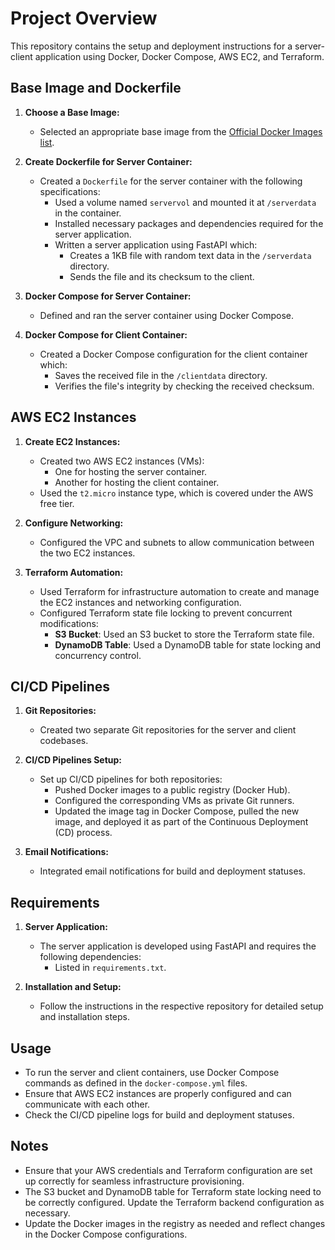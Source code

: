 # Project Overview

This repository contains the setup and deployment instructions for a server-client application using Docker, Docker Compose, AWS EC2, and Terraform.

## Base Image and Dockerfile

1. **Choose a Base Image:**
   - Selected an appropriate base image from the [Official Docker Images list](https://hub.docker.com/search?q=&type=image).

2. **Create Dockerfile for Server Container:**
   - Created a `Dockerfile` for the server container with the following specifications:
     - Used a volume named `servervol` and mounted it at `/serverdata` in the container.
     - Installed necessary packages and dependencies required for the server application.
     - Written a server application using FastAPI which:
       - Creates a 1KB file with random text data in the `/serverdata` directory.
       - Sends the file and its checksum to the client.

3. **Docker Compose for Server Container:**
   - Defined and ran the server container using Docker Compose.

4. **Docker Compose for Client Container:**
   - Created a Docker Compose configuration for the client container which:
     - Saves the received file in the `/clientdata` directory.
     - Verifies the file's integrity by checking the received checksum.

## AWS EC2 Instances

1. **Create EC2 Instances:**
   - Created two AWS EC2 instances (VMs):
     - One for hosting the server container.
     - Another for hosting the client container.
   - Used the `t2.micro` instance type, which is covered under the AWS free tier.

2. **Configure Networking:**
   - Configured the VPC and subnets to allow communication between the two EC2 instances.

3. **Terraform Automation:**
   - Used Terraform for infrastructure automation to create and manage the EC2 instances and networking configuration.
   - Configured Terraform state file locking to prevent concurrent modifications:
     - **S3 Bucket**: Used an S3 bucket to store the Terraform state file.
     - **DynamoDB Table**: Used a DynamoDB table for state locking and concurrency control.

## CI/CD Pipelines

1. **Git Repositories:**
   - Created two separate Git repositories for the server and client codebases.

2. **CI/CD Pipelines Setup:**
   - Set up CI/CD pipelines for both repositories:
     - Pushed Docker images to a public registry (Docker Hub).
     - Configured the corresponding VMs as private Git runners.
     - Updated the image tag in Docker Compose, pulled the new image, and deployed it as part of the Continuous Deployment (CD) process.

3. **Email Notifications:**
   - Integrated email notifications for build and deployment statuses.

## Requirements

1. **Server Application:**
   - The server application is developed using FastAPI and requires the following dependencies:
     - Listed in `requirements.txt`.

2. **Installation and Setup:**
   - Follow the instructions in the respective repository for detailed setup and installation steps.

## Usage

- To run the server and client containers, use Docker Compose commands as defined in the `docker-compose.yml` files.
- Ensure that AWS EC2 instances are properly configured and can communicate with each other.
- Check the CI/CD pipeline logs for build and deployment statuses.

## Notes

- Ensure that your AWS credentials and Terraform configuration are set up correctly for seamless infrastructure provisioning.
- The S3 bucket and DynamoDB table for Terraform state locking need to be correctly configured. Update the Terraform backend configuration as necessary.
- Update the Docker images in the registry as needed and reflect changes in the Docker Compose configurations.
